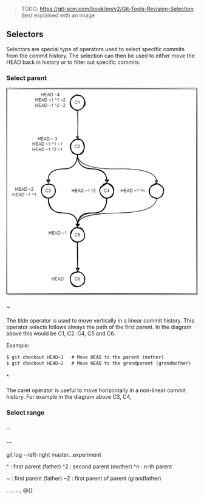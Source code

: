 > TODO:
> https://git-scm.com/book/en/v2/Git-Tools-Revision-Selection
> Best explained with an image
> 

## Selectors
Selectors are special type of operators used to select specific commits from 
the commit history. The selection can then be used to either move the HEAD 
back in history or to filter out specific commits.

### Select parent

![Git Selectors](../Assets/images/git-selectors.png)

#### ~
The tilde operator is used to move vertically in a linear commit history. 
This operator selects follows always the path of the first parent. In the 
diagram above this would be C1, C2, C4, C5 and C6.

Example:
```shell
$ git checkout HEAD~1   # Move HEAD to the parent (mother)
$ git checkout HEAD~2   # Move HEAD to the grandparent (grandmother)
```

#### ^
The caret operator is useful to move horizontally in a non-linear commit 
history. For example in the diagram above C3, C4, 

### Select range

#### ..
#### ...
git log --left-right master...experiment


^   : first parent (father)
^2  : second parent (mother)
^n  : n-th parent

~   : first parent (father)
~2  : first parent of parent (grandfather) 


, .., ..., @{}